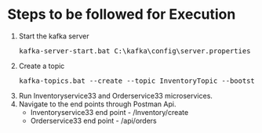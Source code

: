# Steps to be followed for Execution

1. Start the kafka server
   <pre>kafka-server-start.bat C:\kafka\config\server.properties</pre>
2. Create a topic
   <pre>kafka-topics.bat --create --topic InventoryTopic --bootstrap-server localhost:9092</pre>
3. Run Inventoryservice33 and Orderservice33 microservices.
4. Navigate to the end points through Postman Api.
    - Inventoryservice33 end point - /Inventory/create
    - Orderservice33 end point - /api/orders


